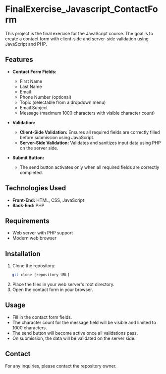 # FinalExercise_Javascript_ContactForm

This project is the final exercise for the JavaScript course. The goal is to create a contact form with client-side and server-side validation using JavaScript and PHP.

## Features

- **Contact Form Fields:**
  - First Name
  - Last Name
  - Email
  - Phone Number (optional)
  - Topic (selectable from a dropdown menu)
  - Email Subject
  - Message (maximum 1000 characters with visible character count)

- **Validation:**
  - **Client-Side Validation:** Ensures all required fields are correctly filled before submission using JavaScript.
  - **Server-Side Validation:** Validates and sanitizes input data using PHP on the server side.

- **Submit Button:**
  - The send button activates only when all required fields are correctly completed.

## Technologies Used

- **Front-End:** HTML, CSS, JavaScript
- **Back-End:** PHP

## Requirements

- Web server with PHP support
- Modern web browser

## Installation

1. Clone the repository:
```bash
   git clone [repository URL]
```
2. Place the files in your web server's root directory.
3. Open the contact form in your browser.

## Usage

- Fill in the contact form fields.
- The character count for the message field will be visible and limited to 1000 characters.
- The send button will become active once all validations pass.
- On submission, the data will be validated on the server side.

## Contact

For any inquiries, please contact the repository owner. 